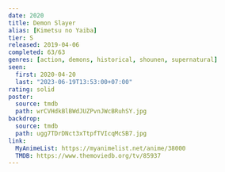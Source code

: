 ```yaml
---
date: 2020
title: Demon Slayer
alias: [Kimetsu no Yaiba]
tier: S
released: 2019-04-06
completed: 63/63
genres: [action, demons, historical, shounen, supernatural]
seen:
  first: 2020-04-20
  last: "2023-06-19T13:53:00+07:00"
rating: solid
poster:
  source: tmdb
  path: wrCVHdkBlBWdJUZPvnJWcBRuhSY.jpg
backdrop:
  source: tmdb
  path: ugg7TDrDNct3xTtpfTVIcqMcSB7.jpg
link:
  MyAnimeList: https://myanimelist.net/anime/38000
  TMDB: https://www.themoviedb.org/tv/85937
---
```

